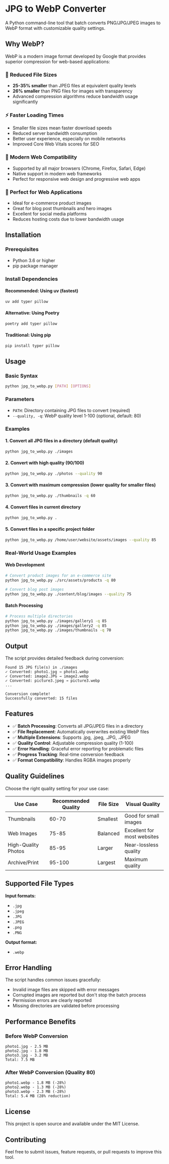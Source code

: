 # JPG to WebP Converter

A Python command-line tool that batch converts PNG/JPG/JPEG images to WebP format with customizable quality settings.

## Why WebP?

WebP is a modern image format developed by Google that provides superior compression for web-based applications:

### 🚀 **Reduced File Sizes**
- **25-35% smaller** than JPEG files at equivalent quality levels
- **26% smaller** than PNG files for images with transparency
- Advanced compression algorithms reduce bandwidth usage significantly

### ⚡ **Faster Loading Times**
- Smaller file sizes mean faster download speeds
- Reduced server bandwidth consumption
- Better user experience, especially on mobile networks
- Improved Core Web Vitals scores for SEO

### 📱 **Modern Web Compatibility**
- Supported by all major browsers (Chrome, Firefox, Safari, Edge)
- Native support in modern web frameworks
- Perfect for responsive web design and progressive web apps

### 🎯 **Perfect for Web Applications**
- Ideal for e-commerce product images
- Great for blog post thumbnails and hero images
- Excellent for social media platforms
- Reduces hosting costs due to lower bandwidth usage

## Installation

### Prerequisites
- Python 3.6 or higher
- pip package manager

### Install Dependencies

#### Recommended: Using uv (fastest)
```bash
uv add typer pillow
```

#### Alternative: Using Poetry
```bash
poetry add typer pillow
```

#### Traditional: Using pip
```bash
pip install typer pillow
```

## Usage

### Basic Syntax
```bash
python jpg_to_webp.py [PATH] [OPTIONS]
```

### Parameters
- `PATH`: Directory containing JPG files to convert (required)
- `--quality, -q`: WebP quality level 1-100 (optional, default: 80)

### Examples

#### 1. Convert all JPG files in a directory (default quality)
```bash
python jpg_to_webp.py ./images
```

#### 2. Convert with high quality (90/100)
```bash
python jpg_to_webp.py ./photos --quality 90
```

#### 3. Convert with maximum compression (lower quality for smaller files)
```bash
python jpg_to_webp.py ./thumbnails -q 60
```

#### 4. Convert files in current directory
```bash
python jpg_to_webp.py .
```

#### 5. Convert files in a specific project folder
```bash
python jpg_to_webp.py /home/user/website/assets/images --quality 85
```

### Real-World Usage Examples

#### Web Development
```bash
# Convert product images for an e-commerce site
python jpg_to_webp.py ./src/assets/products -q 80

# Convert blog post images
python jpg_to_webp.py ./content/blog/images --quality 75
```

#### Batch Processing
```bash
# Process multiple directories
python jpg_to_webp.py ./images/gallery1 -q 85
python jpg_to_webp.py ./images/gallery2 -q 85
python jpg_to_webp.py ./images/thumbnails -q 70
```

## Output

The script provides detailed feedback during conversion:

```
Found 15 JPG file(s) in ./images
✓ Converted: photo1.jpg → photo1.webp
✓ Converted: image2.JPG → image2.webp
✓ Converted: picture3.jpeg → picture3.webp
...

Conversion complete!
Successfully converted: 15 files
```

## Features

- ✅ **Batch Processing**: Converts all JPG/JPEG files in a directory
- ✅ **File Replacement**: Automatically overwrites existing WebP files
- ✅ **Multiple Extensions**: Supports .jpg, .jpeg, .JPG, .JPEG
- ✅ **Quality Control**: Adjustable compression quality (1-100)
- ✅ **Error Handling**: Graceful error reporting for problematic files
- ✅ **Progress Tracking**: Real-time conversion feedback
- ✅ **Format Compatibility**: Handles RGBA images properly

## Quality Guidelines

Choose the right quality setting for your use case:

| Use Case | Recommended Quality | File Size | Visual Quality |
|----------|-------------------|-----------|----------------|
| Thumbnails | 60-70 | Smallest | Good for small images |
| Web Images | 75-85 | Balanced | Excellent for most websites |
| High-Quality Photos | 85-95 | Larger | Near-lossless quality |
| Archive/Print | 95-100 | Largest | Maximum quality |

## Supported File Types

**Input formats:**
- `.jpg`
- `.jpeg` 
- `.JPG`
- `.JPEG`
- `.png`
- `.PNG`

**Output format:**
- `.webp`

## Error Handling

The script handles common issues gracefully:
- Invalid image files are skipped with error messages
- Corrupted images are reported but don't stop the batch process
- Permission errors are clearly reported
- Missing directories are validated before processing

## Performance Benefits

### Before WebP Conversion
```
photo1.jpg - 2.5 MB
photo2.jpg - 1.8 MB
photo3.jpg - 3.2 MB
Total: 7.5 MB
```

### After WebP Conversion (Quality 80)
```
photo1.webp - 1.8 MB (-28%)
photo2.webp - 1.3 MB (-28%)
photo3.webp - 2.3 MB (-28%)
Total: 5.4 MB (28% reduction)
```

## License

This project is open source and available under the MIT License.

## Contributing

Feel free to submit issues, feature requests, or pull requests to improve this tool.
